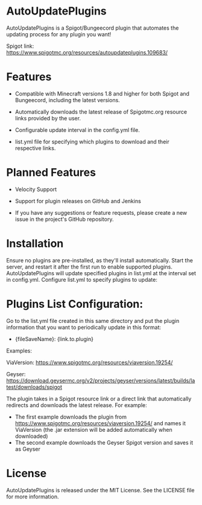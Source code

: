 # AutoUpdatePlugins
AutoUpdatePlugins is a Spigot/Bungeecord plugin that automates the updating process for any plugin you want!

Spigot link: https://www.spigotmc.org/resources/autoupdateplugins.109683/

# Features
- Compatible with Minecraft versions 1.8 and higher for both Spigot and Bungeecord, including the latest versions.

- Automatically downloads the latest release of Spigotmc.org resource links provided by the user.

- Configurable update interval in the config.yml file.

- list.yml file for specifying which plugins to download and their respective links.

# Planned Features
- Velocity Support

- Support for plugin releases on GitHub and Jenkins

- If you have any suggestions or feature requests, please create a new issue in the project's GitHub repository.

# Installation
Ensure no plugins are pre-installed, as they'll install automatically. 
Start the server, and restart it after the first run to enable supported plugins. 
AutoUpdatePlugins will update specified plugins in list.yml at the interval set in config.yml. 
Configure list.yml to specify plugins to update:
# Plugins List Configuration:
Go to the list.yml file created in this same directory and put the plugin information that you want to periodically update in this format:
 - {fileSaveName}: {link.to.plugin}

Examples:

  ViaVersion: https://www.spigotmc.org/resources/viaversion.19254/
  
  
  Geyser: https://download.geysermc.org/v2/projects/geyser/versions/latest/builds/latest/downloads/spigot

The plugin takes in a Spigot resource link or a direct link that automatically redirects and downloads the latest release.
For example:
  - The first example downloads the plugin from https://www.spigotmc.org/resources/viaversion.19254/ and names it ViaVersion (the .jar extension will be added automatically when downloaded)
  - The second example downloads the Geyser Spigot version and saves it as Geyser

# License
AutoUpdatePlugins is released under the MIT License. See the LICENSE file for more information.
